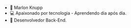 - 👋  Marlon Knupp
- 💻 Apaixonado por tecnologia - Aprendendo dia após dia. 
- 🤖 Desenvolvedor Back-End. 

<!---
marlonknupp/marlonknupp is a ✨ special ✨ repository because its `README.md` (this file) appears on your GitHub profile.
You can click the Preview link to take a look at your changes.
--->
